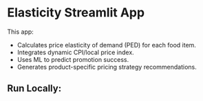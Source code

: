 # Elasticity Streamlit App

This app:
- Calculates price elasticity of demand (PED) for each food item.
- Integrates dynamic CPI/local price index.
- Uses ML to predict promotion success.
- Generates product-specific pricing strategy recommendations.

## Run Locally:
